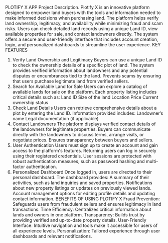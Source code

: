 PLOTIFY X APP
Project Description.
Plotify X is an innovative platform designed to empower land buyers with the tools and information needed to make informed decisions when purchasing land. The platform helps verify land ownership, legitimacy, and availability while minimizing fraud and scam risks. Users can check detailed land records using a unique Land ID, view available properties for sale, and contact landowners directly. The system offers a secure and user-friendly interface that includes account creation, login, and personalized dashboards to streamline the user experience.
KEY FEATURES
1. Verify Land Ownership and Legitimacy
Buyers can use a unique Land ID to check the ownership details of a specific plot of land.
The system provides verified information about landowners and any potential disputes or encumbrances tied to the land.
Prevents scams by ensuring that users purchase legitimate land from verified sellers.
2. Search for Available Land for Sale
Users can explore a catalog of available lands for sale on the platform.
Each property listing includes critical details such as:
Land ID
Size of the land
Location
Price
Current ownership status
3. Check Land Details
Users can retrieve comprehensive details about a plot by entering the Land ID.
Information provided includes:
Landowner’s name
Legal documentation (if applicable)
4. Contact Landowners
The platform displays verified contact details of the landowners for legitimate properties.
Buyers can communicate directly with the landowners to discuss terms, arrange visits, or negotiate prices.
Ensures transparency between buyers and sellers.
5. User Authentication
Users must sign up to create an account and gain access to the platform's features.
Returning users can log in securely using their registered credentials.
User sessions are protected with robust authentication measures, such as password hashing and multi-factor authentication.
6. Personalized Dashboard
Once logged in, users are directed to their personal dashboard. The dashboard provides:
A summary of their activities, such as land inquiries and saved properties.
Notifications about new property listings or updates on previously viewed lands.
Account management options for editing profile details and updating contact information.
BENEFITS OF USING PLOTIFY X
Fraud Prevention: Safeguards users from fraudulent sellers and ensures legitimacy in land transactions.
Time Efficiency: Centralizes critical information about lands and owners in one platform.
Transparency: Builds trust by providing verified and up-to-date property details.
User-Friendly Interface: Intuitive navigation and tools make it accessible for users of all experience levels.
Personalization: Tailored experience through user dashboards and relevant notifications.